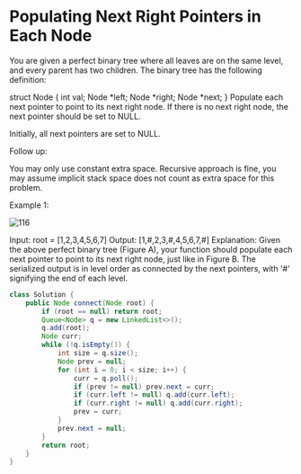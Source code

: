 # Populating Next Right Pointers in Each Node

You are given a perfect binary tree where all leaves are on the same level, and every parent has two children. The binary tree has the following definition:

struct Node {
  int val;
  Node *left;
  Node *right;
  Node *next;
}
Populate each next pointer to point to its next right node. If there is no next right node, the next pointer should be set to NULL.

Initially, all next pointers are set to NULL.

 

Follow up:

You may only use constant extra space.
Recursive approach is fine, you may assume implicit stack space does not count as extra space for this problem.
 

Example 1:

![116](https://assets.leetcode.com/uploads/2019/02/14/116_sample.png)

Input: root = [1,2,3,4,5,6,7]
Output: [1,#,2,3,#,4,5,6,7,#]
Explanation: Given the above perfect binary tree (Figure A), your function should populate each next pointer to point to its next right node, just like in Figure B. The serialized output is in level order as connected by the next pointers, with '#' signifying the end of each level.

```java
class Solution {
    public Node connect(Node root) {
        if (root == null) return root;
        Queue<Node> q = new LinkedList<>();
        q.add(root);
        Node curr;
        while (!q.isEmpty()) {
            int size = q.size();
            Node prev = null;
            for (int i = 0; i < size; i++) {
                curr = q.poll();
                if (prev != null) prev.next = curr;
                if (curr.left != null) q.add(curr.left);
                if (curr.right != null) q.add(curr.right);
                prev = curr;
            }
            prev.next = null;
        }
        return root;
    }
}
```